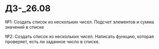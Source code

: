 # ДЗ-_26.08

№1: Создать список из нескольких чисел. Подсчет элементов и сумма значений в списке

№2: Создать список из нескольких чисел. Написать функцию, которая проверяет, есть ли заданное число в списке.
